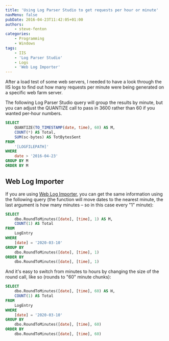 ```yaml
---
title: 'Using Log Parser Studio to get requests per hour or minute'
navMenu: false
pubDate: 2016-04-23T11:42:05+01:00
authors:
    - steve-fenton
categories:
    - Programming
    - Windows
tags:
    - IIS
    - 'Log Parser Studio'
    - Logs
    - 'Web Log Importer'
---
```


After a load test of some web servers, I needed to have a look through the IIS logs to find out how many requests per minute were being generated on a specific web farm server.

The following Log Parser Studio query will group the results by minute, but you can adjust the QUANTIZE call to pass in 3600 rather than 60 if you wanted per-hour numbers.

```sql
SELECT
    QUANTIZE(TO_TIMESTAMP(date, time), 60) AS M, 
    COUNT(*) AS Total,  
    SUM(sc-bytes) AS TotBytesSent 
FROM
    '[LOGFILEPATH]'
WHERE
    date > '2016-04-23'
GROUP BY M 
ORDER BY M
```

## Web Log Importer

If you are using [Web Log Importer](/tag/web-log-importer/1/), you can get the same information using the following query (the function will move dates to the nearest minute, the last argument is how many minutes – so in this case every "1" minute):

```sql
SELECT
    dbo.RoundToMinutes([date], [time], 1) AS M,
    COUNT(1) AS Total 
FROM
    LogEntry
WHERE
    [date] = '2020-03-10'
GROUP BY
    dbo.RoundToMinutes([date], [time], 1)
ORDER BY
    dbo.RoundToMinutes([date], [time], 1)
```

And it's easy to switch from minutes to hours by changing the size of the round call, like so (rounds to "60" minute chunks):

```sql
SELECT
    dbo.RoundToMinutes([date], [time], 60) AS H,
    COUNT(1) AS Total 
FROM
    LogEntry
WHERE
    [date] = '2020-03-10'
GROUP BY
    dbo.RoundToMinutes([date], [time], 60)
ORDER BY
    dbo.RoundToMinutes([date], [time], 60)
```